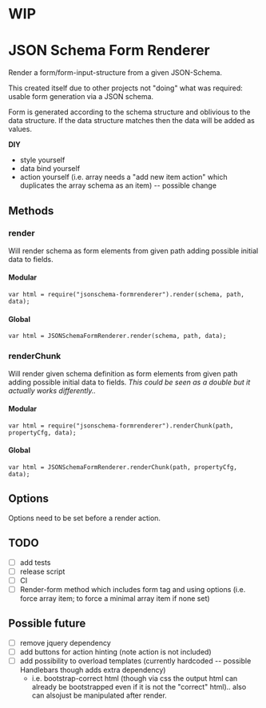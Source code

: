 # WIP

# JSON Schema Form Renderer

Render a form/form-input-structure from a given JSON-Schema.

This created itself due to other projects not "doing" what was required: usable form generation via a JSON schema.

Form is generated according to the schema structure and oblivious to the data structure. 
If the data structure matches then the data will be added as values.

**DIY**

* style yourself
* data bind yourself
* action yourself (i.e. array needs a "add new item action" which duplicates the array schema as an item) -- possible change

## Methods

### render
Will render schema as form elements from given path adding possible initial data to fields.

#### Modular

    var html = require("jsonschema-formrenderer").render(schema, path, data);
    
#### Global

    var html = JSONSchemaFormRenderer.render(schema, path, data);

### renderChunk
Will render given schema definition as form elements from given path adding possible initial data to fields.
_This could be seen as a double but it actually works differently.._

#### Modular

    var html = require("jsonschema-formrenderer").renderChunk(path, propertyCfg, data);
    
#### Global

    var html = JSONSchemaFormRenderer.renderChunk(path, propertyCfg, data);

## Options

Options need to be set before a render action.

## TODO
 * [ ] add tests
 * [ ] release script
 * [ ] CI
 * [ ] Render-form method which includes form tag and using options (i.e. force array item; to force a minimal array item if none set)

## Possible future
 * [ ] remove jquery dependency
 * [ ] add buttons for action hinting (note action is not included)
 * [ ] add possibility to overload templates (currently hardcoded -- possible Handlebars though adds extra dependency)
     * i.e. bootstrap-correct html (though via css the output html can already be bootstrapped even if it is not the "correct" html).. also can alsojust be manipulated after render.
 
 
